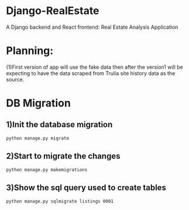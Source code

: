 # Django-RealEstate
A Django backend and React frontend: Real Estate Analysis Application


# Planning:
(1)First version of app will use the fake data then after the version1 will be expecting to have the data scraped from Trulia site history data as the source.


# DB Migration

## 1)Init the database migration
 `python manage.py migrate`
## 2)Start to migrate the changes
 `python manage.py makemigrations`
## 3)Show the sql query used to create tables
 `python manage.py sqlmigrate listings 0001`
